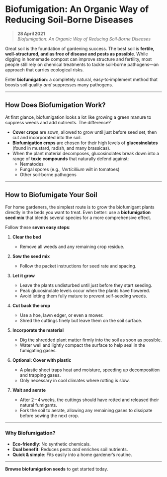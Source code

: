 # Biofumigation: An Organic Way of Reducing Soil‑Borne Diseases  

> **28 April 2021**  
> *Biofumigation: An Organic Way of Reducing Soil‑Borne Diseases*  

Great soil is the foundation of gardening success. The best soil is **fertile, well‑structured, and as free of disease and pests as possible**. While digging in homemade compost can improve structure and fertility, most people still rely on chemical treatments to tackle soil‑borne pathogens—an approach that carries ecological risks.  

Enter **biofumigation**: a completely natural, easy‑to‑implement method that boosts soil quality *and* suppresses many pathogens.  

---

## How Does Biofumigation Work?  

At first glance, biofumigation looks a lot like growing a green manure to suppress weeds and add nutrients. The difference?  
- **Cover crops** are sown, allowed to grow until just before seed set, then cut and incorporated into the soil.  
- **Biofumigation crops** are chosen for their high levels of **glucosinolates** (found in mustard, radish, and many brassicas).  
- When the plant material decomposes, glucosinolates break down into a range of **toxic compounds** that naturally defend against:  
  - Nematodes  
  - Fungal spores (e.g., *Verticillium* wilt in tomatoes)  
  - Other soil‑borne pathogens  

---

## How to Biofumigate Your Soil  

For home gardeners, the simplest route is to grow the biofumigant plants directly in the beds you want to treat. Even better: use a **biofumigation seed mix** that blends several species for a more comprehensive effect.  

Follow these **seven easy steps**:  

1. **Clear the bed**  
   - Remove all weeds and any remaining crop residue.  

2. **Sow the seed mix**  
   - Follow the packet instructions for seed rate and spacing.  

3. **Let it grow**  
   - Leave the plants undisturbed until just before they start seeding.  
   - Peak glucosinolate levels occur when the plants have flowered.  
   - Avoid letting them fully mature to prevent self‑seeding weeds.  

4. **Cut back the crop**  
   - Use a hoe, lawn edger, or even a mower.  
   - Shred the cuttings finely but leave them on the soil surface.  

5. **Incorporate the material**  
   - Dig the shredded plant matter firmly into the soil as soon as possible.  
   - Water well and lightly compact the surface to help seal in the fumigating gases.  

6. **Optional: Cover with plastic**  
   - A plastic sheet traps heat and moisture, speeding up decomposition and trapping gases.  
   - Only necessary in cool climates where rotting is slow.  

7. **Wait and aerate**  
   - After 2 – 4 weeks, the cuttings should have rotted and released their natural fumigants.  
   - Fork the soil to aerate, allowing any remaining gases to dissipate before sowing the next crop.  

---

### Why Biofumigation?  

- **Eco‑friendly**: No synthetic chemicals.  
- **Dual benefit**: Reduces pests *and* enriches soil nutrients.  
- **Quick & simple**: Fits easily into a home gardener’s routine.  

---

**Browse biofumigation seeds** to get started today.